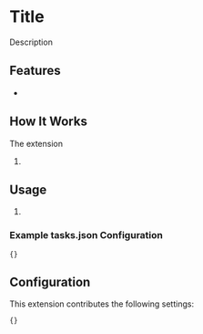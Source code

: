 # Title

Description

## Features

-

## How It Works

The extension

1.

## Usage

1.

### Example tasks.json Configuration

```jsonc
{}
```

## Configuration

This extension contributes the following settings:

```jsonc
{}
```
